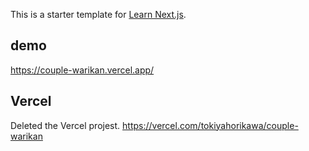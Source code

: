 This is a starter template for [Learn Next.js](https://nextjs.org/learn).

## demo
https://couple-warikan.vercel.app/

## Vercel
Deleted the Vercel projest.
https://vercel.com/tokiyahorikawa/couple-warikan
